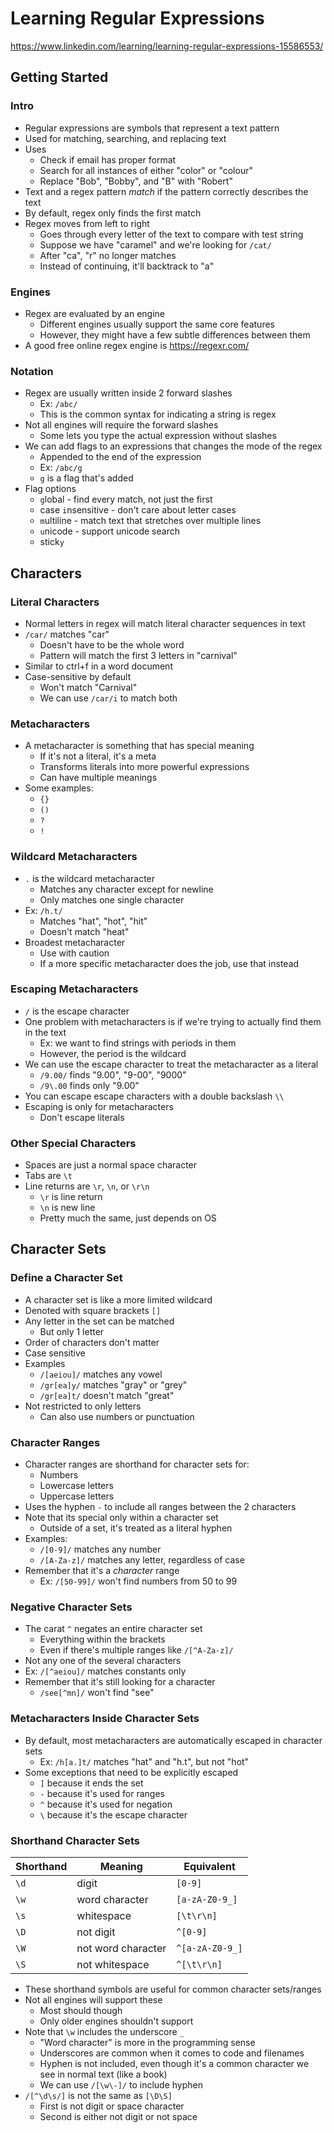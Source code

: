 # Learning Regular Expressions
https://www.linkedin.com/learning/learning-regular-expressions-15586553/

## Getting Started
### Intro
- Regular expressions are symbols that represent a text pattern
- Used for matching, searching, and replacing text
- Uses
    - Check if email has proper format
    - Search for all instances of either "color" or "colour"
    - Replace "Bob", "Bobby", and "B" with "Robert"
- Text and a regex pattern *match* if the pattern correctly describes the text
- By default, regex only finds the first match
- Regex moves from left to right
    - Goes through every letter of the text to compare with test string
    - Suppose we have "caramel" and we're looking for `/cat/`
    - After "ca", "r" no longer matches
    - Instead of continuing, it'll backtrack to "a"

### Engines
- Regex are evaluated by an engine
    - Different engines usually support the same core features
    - However, they might have a few subtle differences between them
- A good free online regex engine is https://regexr.com/

### Notation
- Regex are usually written inside 2 forward slashes
    - Ex: `/abc/`
    - This is the common syntax for indicating a string is regex
- Not all engines will require the forward slashes
    - Some lets you type the actual expression without slashes
- We can add flags to an expressions that changes the mode of the regex
    - Appended to the end of the expression
    - Ex: `/abc/g`
    - `g` is a flag that's added
- Flag options
    - `g`lobal - find every match, not just the first
    - case `i`nsensitive - don't care about letter cases
    - `m`ultiline - match text that stretches over multiple lines
    - `u`nicode - support unicode search
    - stick`y`

## Characters
### Literal Characters
- Normal letters in regex will match literal character sequences in text
- `/car/` matches "car"
    - Doesn't have to be the whole word
    - Pattern will match the first 3 letters in "carnival"
- Similar to ctrl+f in a word document
- Case-sensitive by default
    - Won't match "Carnival"
    - We can use `/car/i` to match both

### Metacharacters
- A metacharacter is something that has special meaning
    - If it's not a literal, it's a meta
    - Transforms literals into more powerful expressions
    - Can have multiple meanings
- Some examples:
    - `{}`
    - `()`
    - `?`
    - `!`

### Wildcard Metacharacters
- `.` is the wildcard metacharacter
    - Matches any character except for newline
    - Only matches one single character
- Ex: `/h.t/`
    - Matches "hat", "hot", "hit"
    - Doesn't match "heat"
- Broadest metacharacter
    - Use with caution
    - If a more specific metacharacter does the job, use that instead

### Escaping Metacharacters
- `/` is the escape character
- One problem with metacharacters is if we're trying to actually find them in the text
    - Ex: we want to find strings with periods in them
    - However, the period is the wildcard
- We can use the escape character to treat the metacharacter as a literal
    - `/9.00/` finds "9.00", "9-00", "9000"
    - `/9\.00` finds only "9.00"
- You can escape escape characters with a double backslash `\\`
- Escaping is only for metacharacters
    - Don't escape literals

### Other Special Characters
- Spaces are just a normal space character
- Tabs are `\t`
- Line returns are `\r`, `\n`, or `\r\n`
    - `\r` is line return
    - `\n` is new line
    - Pretty much the same, just depends on OS

## Character Sets
### Define a Character Set
- A character set is like a more limited wildcard
- Denoted with square brackets `[]`
- Any letter in the set can be matched
    - But only 1 letter
- Order of characters don't matter
- Case sensitive
- Examples
    - `/[aeiou]/` matches any vowel
    - `/gr[ea]y/` matches "gray" or "grey"
    - `/gr[ea]t/` doesn't match "great"
- Not restricted to only letters
    - Can also use numbers or punctuation

### Character Ranges
- Character ranges are shorthand for character sets for:
    - Numbers
    - Lowercase letters
    - Uppercase letters
- Uses the hyphen `-` to include all ranges between the 2 characters
- Note that its special only within a character set
    - Outside of a set, it's treated as a literal hyphen
- Examples:
    - `/[0-9]/` matches any number
    - `/[A-Za-z]/` matches any letter, regardless of case
- Remember that it's a *character* range
    - Ex: `/[50-99]/` won't find numbers from 50 to 99

### Negative Character Sets
- The carat `^` negates an entire character set
    - Everything within the brackets
    - Even if there's multiple ranges like `/[^A-Za-z]/`
- Not any one of the several characters
- Ex: `/[^aeiou]/` matches constants only
- Remember that it's still looking for a character
    - `/see[^mn]/` won't find "see"

### Metacharacters Inside Character Sets
- By default, most metacharacters are automatically escaped in character sets
    - Ex: `/h[a.]t/` matches "hat" and "h.t", but not "hot"
- Some exceptions that need to be explicitly escaped
    - `]` because it ends the set
    - `-` because it's used for ranges
    - `^` because it's used for negation
    - `\` because it's the escape character

### Shorthand Character Sets
| Shorthand | Meaning            | Equivalent      |
| --------- | ------------------ | --------------- |
| `\d`      | digit              | `[0-9]`         |
| `\w`      | word character     | `[a-zA-Z0-9_]`  |
| `\s`      | whitespace         | `[\t\r\n]`      |
| `\D`      | not digit          | `^[0-9]`        |
| `\W`      | not word character | `^[a-zA-Z0-9_]` |
| `\S`      | not whitespace     | `^[\t\r\n]`     |

- These shorthand symbols are useful for common character sets/ranges
- Not all engines will support these
    - Most should though
    - Only older engines shouldn't support
- Note that `\w` includes the underscore `_`
    - "Word character" is more in the programming sense
    - Underscores are common when it comes to code and filenames
    - Hyphen is not included, even though it's a common character we see in
      normal text (like a book)
    - We can use `/[\w\-]/` to include hyphen
- `/[^\d\s/]` is not the same as `[\D\S]`
    - First is not digit or space character
    - Second is either not digit or not space
